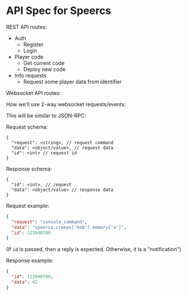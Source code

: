 
# API Spec for **Speercs**

REST API routes:

- Auth
  - Register
  - Login
- Player code
  - Get current code
  - Deploy new code
- Info requests
  - Request some player data from identifier

Websocket API routes:



How we'll use 2-way websocket requests/events:

This will be similar to JSON-RPC:

Request schema:

```
{
  "request": <string>, // request command
  "data": <object/value>, // request data
  "id": <int> // request id
}
```

Response schema:

```
{
  "id": <int>, // request
  "data": <object/value> // response data
}
```

Request example:

```json
{
  "request": "console_command",
  "data": "speercs.creeps['bob'].memory['a']",
  "id": 123948709
}
```

(If `id` is passed, then a reply is expected. Otherwise, it is a "notification")

Response example:

```json
{
  "id": 123948709,
  "data": 42
}
```
